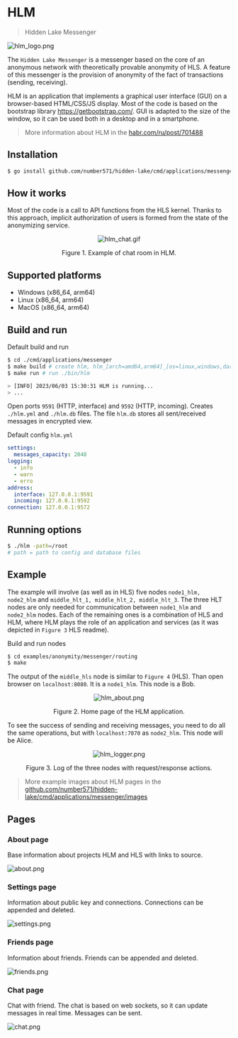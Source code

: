 # HLM

> Hidden Lake Messenger

<img src="images/hlm_logo.png" alt="hlm_logo.png"/>

The `Hidden Lake Messenger` is a messenger based on the core of an anonymous network with theoretically provable anonymity of HLS. A feature of this messenger is the provision of anonymity of the fact of transactions (sending, receiving).

HLM is an application that implements a graphical user interface (GUI) on a browser-based HTML/CSS/JS display. Most of the code is based on the bootstrap library https://getbootstrap.com/. GUI is adapted to the size of the window, so it can be used both in a desktop and in a smartphone.

> More information about HLM in the [habr.com/ru/post/701488](https://habr.com/ru/post/701488/ "Habr HLM")

## Installation

```bash
$ go install github.com/number571/hidden-lake/cmd/applications/messenger/cmd/hlm@latest
```

## How it works

Most of the code is a call to API functions from the HLS kernel. Thanks to this approach, implicit authorization of users is formed from the state of the anonymizing service.

<p align="center"><img src="images/hlm_chat.gif" alt="hlm_chat.gif"/></p>
<p align="center">Figure 1. Example of chat room in HLM.</p>

## Supported platforms

- Windows (x86_64, arm64)
- Linux (x86_64, arm64)
- MacOS (x86_64, arm64)

## Build and run

Default build and run

```bash 
$ cd ./cmd/applications/messenger
$ make build # create hlm, hlm_[arch=amd64,arm64]_[os=linux,windows,darwin] and copy to ./bin
$ make run # run ./bin/hlm

> [INFO] 2023/06/03 15:30:31 HLM is running...
> ...
```

Open ports `9591` (HTTP, interface) and `9592` (HTTP, incoming).
Creates `./hlm.yml` and `./hlm.db` files.
The file `hlm.db` stores all sent/received messages in encrypted view. 

Default config `hlm.yml`

```yaml
settings:
  messages_capacity: 2048
logging:
  - info
  - warn
  - erro
address:
  interface: 127.0.0.1:9591
  incoming: 127.0.0.1:9592
connection: 127.0.0.1:9572
```

## Running options

```bash
$ ./hlm -path=/root
# path = path to config and database files
```

## Example

The example will involve (as well as in HLS) five nodes `node1_hlm, node2_hlm` and `middle_hlt_1, middle_hlt_2, middle_hlt_3`. The three HLT nodes are only needed for communication between `node1_hlm` and `node2_hlm` nodes. Each of the remaining ones is a combination of HLS and HLM, where HLM plays the role of an application and services (as it was depicted in `Figure 3` HLS readme).

Build and run nodes
```bash
$ cd examples/anonymity/messenger/routing
$ make
```

The output of the `middle_hls` node is similar to `Figure 4` (HLS).
Than open browser on `localhost:8080`. It is a `node1_hlm`. This node is a Bob.

<p align="center"><img src="images/hlm_about.png" alt="hlm_about.png"/></p>
<p align="center">Figure 2. Home page of the HLM application.</p>

To see the success of sending and receiving messages, you need to do all the same operations, but with `localhost:7070` as `node2_hlm`. This node will be Alice.

<p align="center"><img src="images/hlm_logger.png" alt="hlm_logger.png"/></p>
<p align="center">Figure 3. Log of the three nodes with request/response actions.</p>

> More example images about HLM pages in the [github.com/number571/hidden-lake/cmd/applications/messenger/images](https://github.com/number571/hidden-lake/cmd/applications/messenger/images "Path to HLM images")

## Pages

### About page

Base information about projects HLM and HLS with links to source.

<img src="images/v2/about.png" alt="about.png"/>

### Settings page

Information about public key and connections. Connections can be appended and deleted.

<img src="images/v2/settings.png" alt="settings.png"/>

### Friends page

Information about friends. Friends can be appended and deleted.

<img src="images/v2/friends.png" alt="friends.png"/>

### Chat page

Chat with friend. The chat is based on web sockets, so it can update messages in real time. Messages can be sent.

<img src="images/v2/chat.png" alt="chat.png"/>
